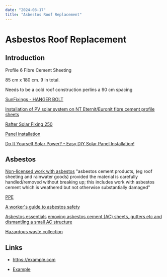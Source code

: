 ```yaml
---
date: "2024-03-17"
title: "Asbestos Roof Replacement"
---
```

<!-- markdownlint-disable MD025 -->
# Asbestos Roof Replacement
<!-- markdownlint-enable MD025 -->

## Introduction

Profile 6 Fibre Cement Sheeting

85 cm x 180 cm. 9 in total.

Needs to be a cold roof construction
perlins a 90 cm spacing

[SunFixings - HANGER BOLT](https://www.sunfixings.co.uk/mounting-system/hanger-bolt/)

[Installation of PV solar system on NT Eternit/Euronit fibre cement profile sheets](https://media.eternit.co.uk/pd45458/original/571325388/et761a~1.pdf)

[Rafter Solar Fixing 250](https://www.dragonsbreathsolar.co.uk/product/rafter-solar-fixing-250/)

[Panel installation](https://www.youtube.com/watch?v=VkqUvd4c1-U&t=14s)

[Do It Yourself Solar Power? - Easy DIY Solar Panel Installation!](https://www.youtube.com/watch?v=jSa1tvrrFZg)

## Asbestos

[Non-licensed work with asbestos](https://www.hse.gov.uk/asbestos/licensing/non-licensed-work.htm) "asbestos cement products, (eg roof sheeting and rainwater goods) provided the material is carefully handled/removed without breaking up; this includes work with asbestos cement which is weathered but not otherwise substantially damaged"

[PPE](https://www.hse.gov.uk/pubns/guidance/em6.pdf)

[A worker's guide to asbestos safety](https://www.hse.gov.uk/asbestos/workers.htm)

[Asbestos essentials](https://www.hse.gov.uk/asbestos/essentials/index.htm)
[emoving asbestos cement (AC) sheets, gutters etc and dismantling a small AC structure](https://www.hse.gov.uk/pubns/guidance/a14.pdf)

[Hazardous waste collection](https://www.cityoflondon.gov.uk/services/waste-and-recycling/commercial-waste/hazardous-waste-collection)

## Links

<!-- markdownlint-disable MD034 -->
* https://example.com
<!-- markdownlint-enable MD034 -->
* [Example](https://example.com)
